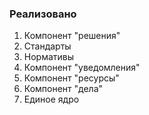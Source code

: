 ### Реализовано

1. Компонент "решения"
2. Стандарты
3. Нормативы
4. Компонент "уведомления"
5. Компонент "ресурсы"
6. Компонент "дела"
7. Единое ядро